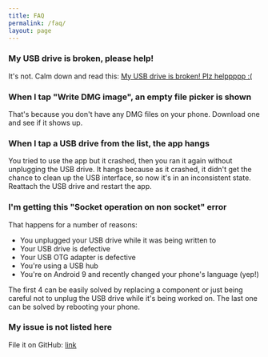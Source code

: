 ```yaml
---
title: FAQ
permalink: /faq/
layout: page
---
```


### My USB drive is broken, please help!

It's not. Calm down and read this: [My USB drive is broken! Plz helppppp :(](/broken_usb/)

### When I tap "Write DMG image", an empty file picker is shown

That's because you don't have any DMG files on your phone. Download one and see if it shows up.

### When I tap a USB drive from the list, the app hangs

You tried to use the app but it crashed, then you ran it again without unplugging the USB drive. It hangs because as it crashed, it didn't get the chance to clean up the USB interface, so now it's in an inconsistent state. Reattach the USB drive and restart the app.

### I'm getting this "Socket operation on non socket" error

That happens for a number of reasons:

- You unplugged your USB drive while it was being written to
- Your USB drive is defective
- Your USB OTG adapter is defective
- You're using a USB hub
- You're on Android 9 and recently changed your phone's language (yep!)

The first 4 can be easily solved by replacing a component or just being careful not to unplug the USB drive while it's being worked on. The last one can be solved by rebooting your phone.

### My issue is not listed here

File it on GitHub: [link](https://github.com/Depau/EtchDroid/issues)
